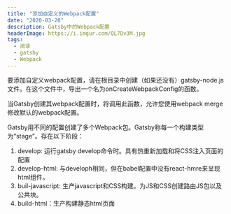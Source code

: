 ```yaml
---
title: "添加自定义的Webpack配置"
date: "2020-03-28"
description: Gatsby中的Webpack配置
headerImage: https://i.imgur.com/QL7Dv3M.jpg
tags:
  - 阅读
  - gatsby
  - Webpack
---
```


要添加自定义webpack配置，请在根目录中创建（如果还没有）gatsby-node.js文件。在这个文件中，导出一个名为onCreateWebpackConfig的函数。

当Gatsby创建其webpack配置时，将调用此函数，允许您使用webpack merge修改默认的webpack配置。

Gatsby用不同的配置创建了多个Webpack包。Gatsby称每一个构建类型为“stage”。存在以下阶段：

1. develop: 运行gatsby develop命令时。具有热重新加载和将CSS注入页面的配置
2. develop-html: 与developh相同，但在babel配置中没有react-hmre来呈现html组件。
3. buil-javascript: 生产javascript和CSS构建。为JS和CSS创建路由JS包以及公共块。
4. build-html：生产构建静态html页面